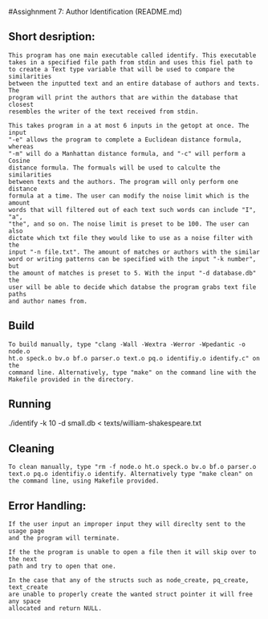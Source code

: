 #Assighnment 7: Author Identification (README.md)

## Short desription:
    This program has one main executable called identify. This executable
    takes in a specified file path from stdin and uses this fiel path to 
    to create a Text type variable that will be used to compare the similarities
    between the inputted text and an entire database of authors and texts. The 
    program will print the authors that are within the database that closest 
    resembles the writer of the text received from stdin. 
    
    This takes program in a at most 6 inputs in the getopt at once. The input 
    "-e" allows the program to complete a Euclidean distance formula, whereas 
    "-m" will do a Manhattan distance formula, and "-c" will perform a Cosine 
    distance formula. The formuals will be used to calculte the similarities 
    between texts and the authors. The program will only perform one distance 
    formula at a time. The user can modify the noise limit which is the amount 
    words that will filtered out of each text such words can include "I", "a",
    "the", and so on. The noise limit is preset to be 100. The user can also 
    dictate which txt file they would like to use as a noise filter with the 
    input "-n file.txt". The amount of matches or authors with the similar 
    word or writing patterns can be specified with the input "-k number", but
    the amount of matches is preset to 5. With the input "-d database.db" the 
    user will be able to decide which databse the program grabs text file paths
    and author names from.

## Build
    To build manually, type "clang -Wall -Wextra -Werror -Wpedantic -o node.o 
    ht.o speck.o bv.o bf.o parser.o text.o pq.o identifiy.o identify.c" on the
    command line. Alternatively, type "make" on the command line with the 
    Makefile provided in the directory.

## Running
   ./identify -k 10 -d small.db < texts/william-shakespeare.txt

## Cleaning
    To clean manually, type "rm -f node.o ht.o speck.o bv.o bf.o parser.o
    text.o pq.o identifiy.o identify. Alternatively type "make clean" on 
    the command line, using Makefile provided.

## Error Handling:
    If the user input an improper input they will direclty sent to the usage page
    and the program will terminate.

    If the the program is unable to open a file then it will skip over to the next 
    path and try to open that one.

    In the case that any of the structs such as node_create, pq_create, text_create
    are unable to properly create the wanted struct pointer it will free any space 
    allocated and return NULL.

